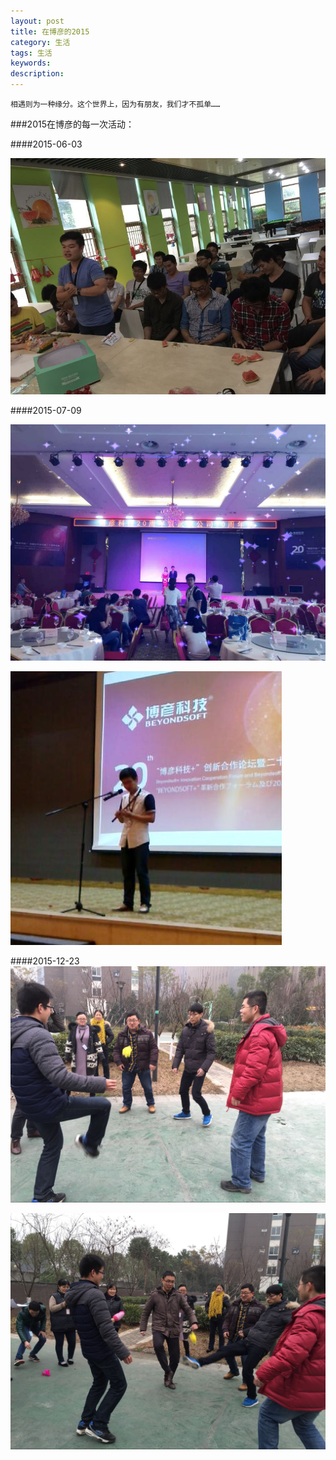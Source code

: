 ```yaml
---
layout: post
title: 在博彦的2015
category: 生活
tags: 生活
keywords: 
description: 
---
```


`相遇则为一种缘分。这个世界上，因为有朋友，我们才不孤单……`

###2015在博彦的每一次活动：

####2015-06-03

![1](/public/img/Beyondsoft/1.jpg)

####2015-07-09

![2](/public/img/Beyondsoft/2.jpg)

![3](/public/img/Beyondsoft/3.jpg)

####2015-12-23
![4](/public/img/Beyondsoft/4.jpg)

![5](/public/img/Beyondsoft/5.jpg)